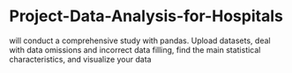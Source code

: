 # Project-Data-Analysis-for-Hospitals


will conduct a comprehensive study with pandas. Upload datasets, deal with data omissions and incorrect data filling, find the main statistical characteristics, and visualize your data
